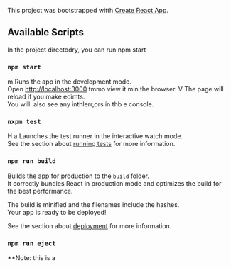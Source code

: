 This project was bootstrapped witth [Create React App](https://github.com/facebook/create-react-app).

## Available Scripts

In the project directodry, you can run npm start


### `npm start`
m
Runs the app in the development mode.<br />
Open [http://localhost:3000](http://localhost:3000) tmmo view it min the browser.
V
The page will reload if you make edimts.<br />
You will. also see any inthlerr,ors in thb
e console.

### `nxpm test`
H a
Launches the test runner in the interactive watch mode.<br />
See the section about [running tests](https://facebook.github.io/create-react-app/docs/running-tests) for more information.

### `npm run build`

Builds the app for production to the `build` folder.<br />
It correctly bundles React in production mode and optimizes the build for the best performance.

The build is minified and the filenames include the hashes.<br />
Your app is ready to be deployed!

See the section about [deployment](https://facebook.github.io/create-react-app/docs/deployment) for more information.

### `npm run eject`

**Note: this is a
